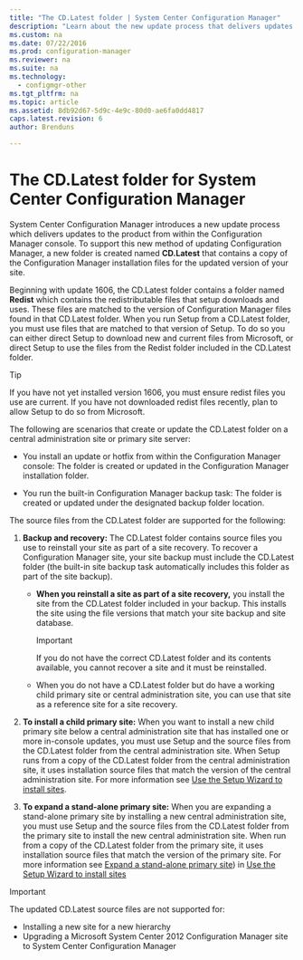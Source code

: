 ```yaml
---
title: "The CD.Latest folder | System Center Configuration Manager"
description: "Learn about the new update process that delivers updates to the product from within the Configuration Manager console."
ms.custom: na
ms.date: 07/22/2016
ms.prod: configuration-manager
ms.reviewer: na
ms.suite: na
ms.technology:
  - configmgr-other
ms.tgt_pltfrm: na
ms.topic: article
ms.assetid: 8db92d67-5d9c-4e9c-80d0-ae6fa0dd4817
caps.latest.revision: 6
author: Brenduns

---
```

# The CD.Latest folder for System Center Configuration Manager
System Center Configuration Manager introduces a new update process which delivers updates to the product from within the Configuration Manager console. To support this new method of updating Configuration Manager, a new folder is created named **CD.Latest** that contains a copy of the Configuration Manager installation files for the updated version of your site.  

Beginning with update 1606, the CD.Latest folder contains a folder named **Redist** which contains the redistributable files that setup downloads and uses. These files are matched to the version of Configuration Manager files found in that CD.Latest folder. When you run Setup from a CD.Latest folder, you must use files that are matched to that version of Setup. To do so you can either direct Setup to download new and current files from Microsoft, or direct Setup to use the files from the Redist folder included in the CD.Latest folder.

> [!TIP]
> If you have not yet installed version 1606, you must ensure redist files you use are current. If you have not downloaded redist files recently, plan to allow Setup to do so from Microsoft.   

 The following are scenarios that create or update the CD.Latest folder on a central administration site or primary site server:  

-   You install an update or hotfix from within the Configuration Manager console: The folder is created or updated in the Configuration Manager installation folder.  

-   You run the built-in Configuration Manager backup task: The folder is created or updated under the designated backup folder location.  

The source files from the CD.Latest folder are supported for the following:  

1.  **Backup and recovery:** The CD.Latest folder contains source files you use to reinstall your site as part of a site recovery. To recover a Configuration Manager site, your site backup must include the CD.Latest folder (the built-in site backup task automatically includes this folder as part of the site backup).  

    -   **When you reinstall a site as part of a site recovery,** you install the site from the CD.Latest folder included in your backup. This installs the site using the file versions that match your site backup and site database.  

        > [!IMPORTANT]  
        >  If you do not have the correct CD.Latest folder and its contents available, you cannot recover a site and it must be reinstalled.  

    -   When you do not have a CD.Latest folder but do have a working child primary site or central administration site, you can use that site as a reference site for a site recovery.  

2.  **To install a child primary site:** When you want to install a new child primary site below a central administration site that has installed one or more in-console updates, you must use Setup and the source files from the CD.Latest folder from the central administration site. When Setup runs from a copy of the CD.Latest folder from the central administration site, it uses installation source files that match the version of the central administration site. For more information see [Use the Setup Wizard to install sites](../../../core/servers/deploy/install/use-the-setup-wizard-to-install-sites.md).  

3.  **To expand a stand-alone primary site:** When you are expanding a stand-alone primary site by installing a new central administration site, you must use Setup and the source files from the CD.Latest folder from the primary site to install the new central administration site. When run from a copy of the CD.Latest folder from the primary site, it uses installation source files that match the version of the primary site. For more information see [Expand a stand-alone primary site](../../../core/servers/deploy/install/use-the-setup-wizard-to-install-sites.md#bkmk_expand)) in [Use the Setup Wizard to install sites](../../../core/servers/deploy/install/use-the-setup-wizard-to-install-sites.md)

> [!IMPORTANT]  
>  The updated CD.Latest source files are not supported for:  
>   
>  -   Installing a new site for a new hierarchy  
>  -   Upgrading a Microsoft System Center 2012 Configuration Manager site to System Center Configuration Manager
